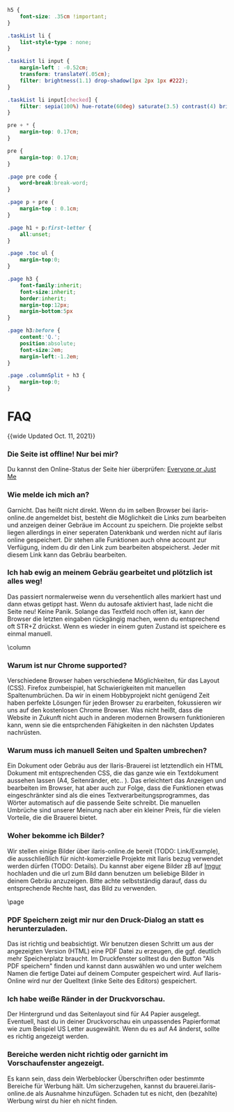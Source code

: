 ```css
h5 {
	font-size: .35cm !important;
}

.taskList li {
	list-style-type : none;
}

.taskList li input {
	margin-left : -0.52cm;
	transform: translateY(.05cm);
	filter: brightness(1.1) drop-shadow(1px 2px 1px #222);
}

.taskList li input[checked] {
	filter: sepia(100%) hue-rotate(60deg) saturate(3.5) contrast(4) brightness(1.1) drop-shadow(1px 2px 1px #222);
}

pre + * {
	margin-top: 0.17cm;
}

pre {
	margin-top: 0.17cm;
}

.page pre code {
	word-break:break-word;
}

.page p + pre {
	margin-top : 0.1cm;
}

.page h1 + p:first-letter {
	all:unset;
}

.page .toc ul {
	margin-top:0;
}

.page h3 {
	font-family:inherit;
	font-size:inherit;
	border:inherit;
	margin-top:12px;
	margin-bottom:5px
}

.page h3:before {
	content:'Q.';
	position:absolute;
	font-size:2em;
	margin-left:-1.2em;	
}

.page .columnSplit + h3 {
	margin-top:0;
}
```

# FAQ
{{wide Updated Oct. 11, 2021}}


### Die Seite ist offline! Nur bei mir?

Du kannst den Online-Status der Seite hier überprüfen: [Everyone or Just Me](https://downforeveryoneorjustme.com/brauerei.ilaris-online.de)

### Wie melde ich mich an?

Garnicht. Das heißt nicht direkt. Wenn du im selben Browser bei ilaris-online.de angemeldet bist, besteht die Möglichkeit die Links zum bearbeiten und anzeigen deiner Gebräue im Account zu speichern. Die projekte selbst liegen allerdings in einer seperaten Datenkbank und werden nicht auf ilaris online gespeichert. Dir stehen alle Funktionen auch ohne account zur Verfügung, indem du dir den Link zum bearbeiten abspeicherst. Jeder mit diesem Link kann das Gebräu bearbeiten.

### Ich hab ewig an meinem Gebräu gearbeitet und plötzlich ist alles weg!

Das passiert normalerweise wenn du versehentlich alles markiert hast und dann etwas getippt hast. Wenn du autosafe aktiviert hast, lade nicht die Seite neu! Keine Panik. Solange das Textfeld noch offen ist, kann der Browser die letzten eingaben rückgängig machen, wenn du entsprechend oft STR+Z drückst. Wenn es wieder in einem guten Zustand ist speichere es einmal manuell.

\column

### Warum ist nur Chrome supported?

Verschiedene Browser haben verschiedene Möglichkeiten, für das Layout (CSS). Firefox zumbeispiel, hat Schwierigkeiten mit manuellen Spaltenumbrüchen. Da wir in einem Hobbyprojekt nicht genügend Zeit haben perfekte Lösungen für jeden Browser zu erarbeiten, fokussieren wir uns auf den kostenlosen Chrome Browser. Was nicht heißt, dass die Website in Zukunft nicht auch in anderen modernen Browsern funktionieren kann, wenn sie die entsprchenden Fähigkeiten in den nächsten Updates nachrüsten.

### Warum muss ich manuell Seiten und Spalten umbrechen?

Ein Dokument oder Gebräu aus der Ilaris-Brauerei ist letztendlich ein HTML Dokument mit entsprechenden CSS, die das ganze wie ein Textdokument aussehen lassen (A4, Seitenränder, etc.. ). Das erleichtert das Anzeigen und bearbeiten im Browser, hat aber auch zur Folge, dass die Funktionen etwas eingeschränkter sind als die eines Textverarbeitungsprogrammes, das Wörter automatisch auf die passende Seite schreibt. Die manuellen Umbrüche sind unserer Meinung nach aber ein kleiner Preis, für die vielen Vorteile, die die Brauerei bietet.

### Woher bekomme ich Bilder?

Wir stellen einige Bilder über ilaris-online.de bereit (TODO: Link/Example), die ausschließlich für nicht-komerzielle Projekte mit Ilaris bezug verwendet werden dürfen (TODO: Details). Du kannst aber eigene Bilder zB auf [Imgur](https://www.imgur.com) hochladen und die url zum Bild dann benutzen um beliebige Bilder in deinem Gebräu anzuzeigen. Bitte achte selbstständig darauf, dass du entsprechende Rechte hast, das Bild zu verwenden.

\page


### PDF Speichern zeigt mir nur den Druck-Dialog an statt es herunterzuladen.

Das ist richtig und beabsichtigt. Wir benutzen diesen Schritt um aus der angezeigten Version (HTML) eine PDF Datei zu erzeugen, die ggf. deutlich mehr Speicherplatz braucht. Im Druckfenster solltest du den Button "Als PDF speichern" finden und kannst dann auswählen wo und unter welchem Namen die fertige Datei auf deinem Computer gespeichert wird. Auf Ilaris-Online wird nur der Quelltext (linke Seite des Editors) gespeichert.



### Ich habe weiße Ränder in der Druckvorschau.

Der Hintergrund und das Seitenlayout sind für A4 Papier ausgelegt. Eventuell, hast du in deiner Druckvorschau ein unpassendes Papierformat wie zum Beispiel US Letter ausgewählt. Wenn du es auf A4 änderst, sollte es richtig angezeigt werden.


### Bereiche werden nicht richtig oder garnicht im Vorschaufenster angezeigt.

Es kann sein, dass dein Werbeblocker Überschriften oder bestimmte Bereiche für Werbung hält. Um sicherzugehen, kannst du brauerei.ilaris-online.de als Ausnahme hinzufügen. Schaden tut es nicht, den (bezahlte) Werbung wirst du hier eh nicht finden.